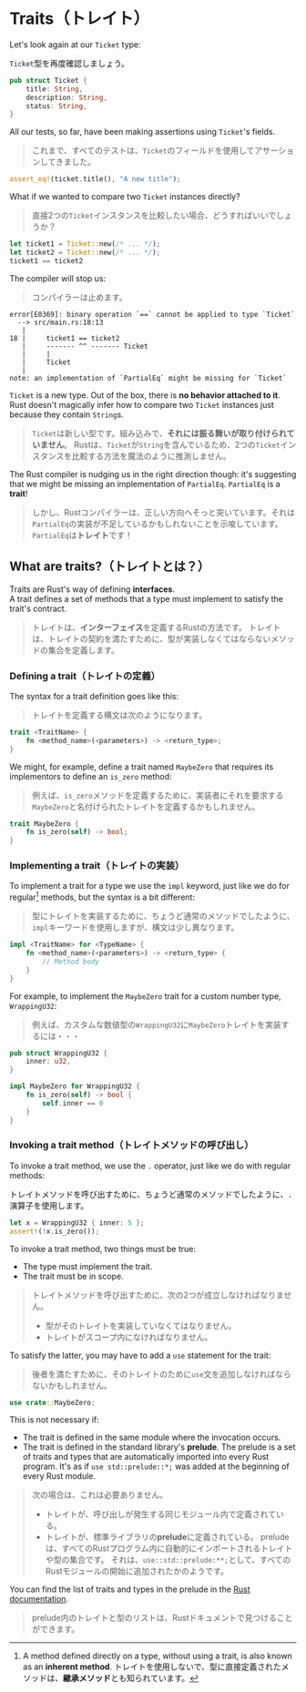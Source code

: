 # Traits（トレイト）

Let's look again at our `Ticket` type:

`Ticket`型を再度確認しましょう。

```rust
pub struct Ticket {
    title: String,
    description: String,
    status: String,
}
```

All our tests, so far, have been making assertions using `Ticket`'s fields.

> これまで、すべてのテストは、`Ticket`のフィールドを使用してアサーションしてきました。

```rust
assert_eq!(ticket.title(), "A new title");
```

What if we wanted to compare two `Ticket` instances directly?

> 直接2つの`Ticket`インスタンスを比較したい場合、どうすればいいでしょうか？

```rust
let ticket1 = Ticket::new(/* ... */);
let ticket2 = Ticket::new(/* ... */);
ticket1 == ticket2
```

The compiler will stop us:

> コンパイラーは止めます。

```text
error[E0369]: binary operation `==` cannot be applied to type `Ticket`
  --> src/main.rs:18:13
   |
18 |     ticket1 == ticket2
   |     ------- ^^ ------- Ticket
   |     |
   |     Ticket
   |
note: an implementation of `PartialEq` might be missing for `Ticket`
```

`Ticket` is a new type. Out of the box, there is **no behavior attached to it**.\
Rust doesn't magically infer how to compare two `Ticket` instances just because they contain `String`s.

> `Ticket`は新しい型です。組み込みで、**それには振る舞いが取り付けられていません**。
> Rustは、`Ticket`が`String`を含んでいるため、2つの`Ticket`インスタンスを比較する方法を魔法のように推測しません。

The Rust compiler is nudging us in the right direction though: it's suggesting that we might be missing an implementation
of `PartialEq`. `PartialEq` is a **trait**!

> しかし、Rustコンパイラーは、正しい方向へそっと突いています。それは`PartialEq`の実装が不足しているかもしれないことを示唆しています。
> `PartialEq`は**トレイト**です！

## What are traits?（トレイトとは？）

Traits are Rust's way of defining **interfaces**.\
A trait defines a set of methods that a type must implement to satisfy the trait's contract.

> トレイトは、**インターフェイス**を定義するRustの方法です。
> トレイトは、トレイトの契約を満たすために、型が実装しなくてはならないメソッドの集合を定義します。

### Defining a trait（トレイトの定義）

The syntax for a trait definition goes like this:

> トレイトを定義する構文は次のようになります。

```rust
trait <TraitName> {
    fn <method_name>(<parameters>) -> <return_type>;
}
```

We might, for example, define a trait named `MaybeZero` that requires its implementors to define an `is_zero` method:

> 例えば、`is_zero`メソッドを定義するために、実装者にそれを要求する`MaybeZero`と名付けられたトレイトを定義するかもしれません。

```rust
trait MaybeZero {
    fn is_zero(self) -> bool;
}
```

### Implementing a trait（トレイトの実装）

To implement a trait for a type we use the `impl` keyword, just like we do for regular[^inherent] methods,
but the syntax is a bit different:

> 型にトレイトを実装するために、ちょうど通常のメソッドでしたように、`impl`キーワードを使用しますが、構文は少し異なります。

```rust
impl <TraitName> for <TypeName> {
    fn <method_name>(<parameters>) -> <return_type> {
        // Method body
    }
}
```

For example, to implement the `MaybeZero` trait for a custom number type, `WrappingU32`:

> 例えば、カスタムな数値型の`WrappingU32`に`MaybeZero`トレイトを実装するには・・・

```rust
pub struct WrappingU32 {
    inner: u32,
}

impl MaybeZero for WrappingU32 {
    fn is_zero(self) -> bool {
        self.inner == 0
    }
}
```

### Invoking a trait method（トレイトメソッドの呼び出し）

To invoke a trait method, we use the `.` operator, just like we do with regular methods:

トレイトメソッドを呼び出すために、ちょうど通常のメソッドでしたように、`.`演算子を使用します。

```rust
let x = WrappingU32 { inner: 5 };
assert!(!x.is_zero());
```

To invoke a trait method, two things must be true:

- The type must implement the trait.
- The trait must be in scope.

> トレイトメソッドを呼び出すために、次の2つが成立しなければなりません。
>
> - 型がそのトレイトを実装していなくてはなりません。
> - トレイトがスコープ内になければなりません。

To satisfy the latter, you may have to add a `use` statement for the trait:

> 後者を満たすために、そのトレイトのために`use`文を追加しなければならないかもしれません。

```rust
use crate::MaybeZero;
```

This is not necessary if:

- The trait is defined in the same module where the invocation occurs.
- The trait is defined in the standard library's **prelude**.
  The prelude is a set of traits and types that are automatically imported into every Rust program.
  It's as if `use std::prelude::*;` was added at the beginning of every Rust module.

> 次の場合は、これは必要ありません。
>
> - トレイトが、呼び出しが発生する同じモジュール内で定義されている。
> - トレイトが、標準ライブラリの**prelude**に定義されている。
>   preludeは、すべてのRustプログラム内に自動的にインポートされるトレイトや型の集合です。
>   それは、`use::std::prelude:**;`として、すべてのRustモジュールの開始に追加されたかのようです。

You can find the list of traits and types in the prelude in the
[Rust documentation](https://doc.rust-lang.org/std/prelude/index.html).

> prelude内のトレイトと型のリストは、Rustドキュメントで見つけることができます。

[^inherent]: A method defined directly on a type, without using a trait, is also known as an **inherent method**.
トレイトを使用しないで、型に直接定義されたメソッドは、**継承メソッド**とも知られています。
